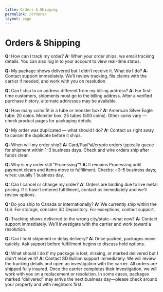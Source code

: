 ```yaml
---
title: Orders & Shipping
permalink: /orders/
layout: page
---
```

# Orders & Shipping

**Q:** How can I track my order?
**A:** When your order ships, we email tracking details. You can also log in to your account to view real-time status.

**Q:** My package shows delivered but I didn’t receive it. What do I do?
**A:** Contact support immediately. We’ll review tracking, file claims with the carrier if needed, and work with you on resolution.

**Q:** Can I ship to an address different from my billing address?
**A:** For first-time customers, shipments must go to the billing address. After a verified purchase history, alternate addresses may be available.

**Q:** How many coins fit in a tube or monster box?
**A:** American Silver Eagle tube: 20 coins. Monster box: 25 tubes (500 coins). Other coins vary — check product pages for packaging details.

**Q:** My order was duplicated — what should I do?
**A:** Contact us right away to cancel the duplicate before it ships.

**Q:** When will my order ship?
**A:** Card/PayPal/crypto orders typically queue for shipment within 1–3 business days. Check and wire orders ship after funds clear.

**Q:** Why is my order still “Processing”?
**A:** It remains Processing until payment clears and items move to fulfillment. Checks: ~3–5 business days; wires: usually 1 business day.

**Q:** Can I cancel or change my order?
**A:** Orders are binding due to live metal pricing. If it hasn’t entered fulfillment, contact us immediately and we’ll review options.

**Q:** Do you ship to Canada or internationally?
**A:** We currently ship within the U.S. For storage, consider SD Depository. For exceptions, contact support.

**Q:** Tracking shows delivered to the wrong city/state—what now?
**A:** Contact support immediately. We’ll investigate with the carrier and work toward a resolution.

**Q:** Can I hold shipment or delay delivery?
**A:** Once packed, packages move quickly. Ask support before fulfillment begins to discuss hold options.

**Q:** What should I do if my package is lost, missing, or marked delivered but I didn’t receive it?
**A:** Contact SD Bullion support immediately. We will review the tracking details and open an investigation with the carrier. All orders are shipped fully insured. Once the carrier completes their investigation, we will work with you on a replacement or resolution. In some cases, packages marked “delivered” may arrive the next business day—please check around your property and with neighbors first.
